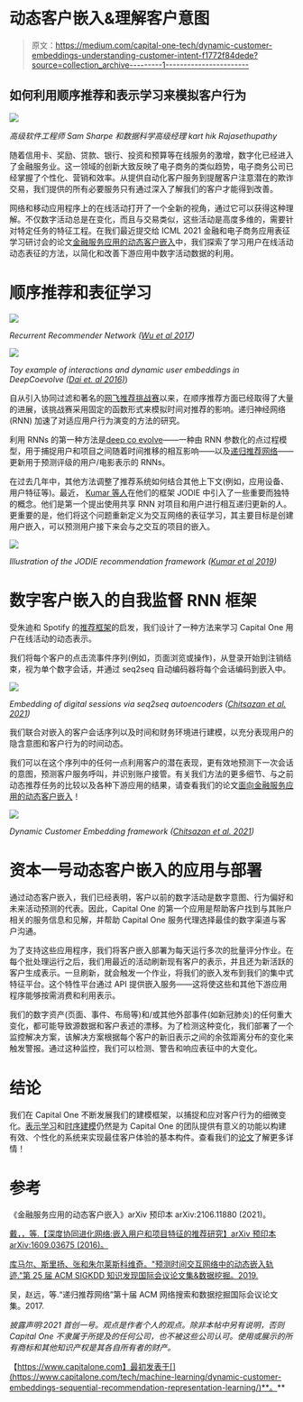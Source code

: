# 动态客户嵌入&理解客户意图

> 原文：<https://medium.com/capital-one-tech/dynamic-customer-embeddings-understanding-customer-intent-f1772f84dede?source=collection_archive---------1----------------------->

## 如何利用顺序推荐和表示学习来模拟客户行为

![](img/81dec250402fe6cf96de675d8b8a9592.png)

*高级软件工程师 Sam Sharpe 和数据科学高级经理 kart hik Rajasethupathy*

随着信用卡、奖励、贷款、银行、投资和预算等在线服务的激增，数字化已经进入了金融服务业。这一领域的创新大致反映了电子商务的类似趋势，电子商务公司已经掌握了个性化、营销和效率。从提供自动化客户服务到提醒客户注意潜在的欺诈交易，我们提供的所有必要服务只有通过深入了解我们的客户才能得到改善。

网络和移动应用程序上的在线活动打开了一个全新的视角，通过它可以获得这种理解。不仅数字活动总是在变化，而且与交易类似，这些活动是高度多维的，需要针对特定任务的特征工程。在我们最近提交给 ICML 2021 金融和电子商务应用表征学习研讨会的论文[金融服务应用的动态客户嵌入](https://arxiv.org/abs/2106.11880)中，我们探索了学习用户在线活动动态表征的方法，以简化和改善下游应用中数字活动数据的利用。

# 顺序推荐和表征学习

![](img/f1f17e981287e53042eba842ce23dfec.png)

*Recurrent Recommender Network (*[*Wu et al 2017*](https://cseweb.ucsd.edu/classes/fa17/cse291-b/reading/rrn_wsdm2017.pdf)*)*

![](img/fb037654c500e57ba1b963a900dd4c26.png)

*Toy example of interactions and dynamic user embeddings in DeepCoevolve (*[*Dai et. al 2016*](https://arxiv.org/pdf/1609.03675.pdf)[*)*](https://arxiv.org/pdf/1609.03675.pdf))

自从引入协同过滤和著名的[网飞推荐挑战赛](https://www.netflixprize.com/assets/GrandPrize2009_BPC_BellKor.pdf)以来，在顺序推荐方面已经取得了大量的进展，该挑战赛采用固定的函数形式来模拟时间对推荐的影响。递归神经网络(RNN) 加速了对适应用户行为演变的方法的研究。

利用 RNNs 的第一种方法是[deep co evolve](https://arxiv.org/pdf/1609.03675.pdf)——一种由 RNN 参数化的点过程模型，用于捕捉用户和项目之间随着时间推移的相互影响——以及[递归推荐网络](https://cseweb.ucsd.edu/classes/fa17/cse291-b/reading/rrn_wsdm2017.pdf)——更新用于预测评级的用户/电影表示的 RNNs。

在过去几年中，其他方法调整了推荐系统如何结合其他上下文(例如，应用设备、用户特征等)。最近， [Kumar 等人](https://cs.stanford.edu/~srijan/pubs/jodie-kdd2019.pdf)在他们的框架 JODIE 中引入了一些重要而独特的概念。他们是第一个提出使用共享 RNN 对项目和用户进行相互递归更新的人。更重要的是，他们将这个问题重新定义为交互网络的表征学习，其主要目标是创建用户嵌入，可以预测用户接下来会与之交互的项目的嵌入。

![](img/77ab79f4e2555bf141a9264588bb1066.png)

*Illustration of the JODIE recommendation framework (*[*Kumar et al 2019*](https://cs.stanford.edu/~srijan/pubs/jodie-kdd2019.pdf)*)*

# 数字客户嵌入的自我监督 RNN 框架

受朱迪和 Spotify 的[推荐框架](https://labtomarket.files.wordpress.com/2020/08/recsys2020.pdf)的启发，我们设计了一种方法来学习 Capital One 用户在线活动的动态表示。

我们将每个客户的点击流事件序列(例如，页面浏览或操作)，从登录开始到注销结束，视为单个数字会话，并通过 seq2seq 自动编码器将每个会话编码到嵌入中。

![](img/9055c6a72d69b835189368e98f7c96ef.png)

*Embedding of digital sessions via seq2seq autoencoders (*[*Chitsazan et al. 2021*](https://arxiv.org/abs/2106.11880)*)*

我们联合对嵌入的客户会话序列以及时间和财务环境进行建模，以充分表现用户的隐含意图和客户行为的时间动态。

我们可以在这个序列中的任何一点利用客户的潜在表现，更有效地预测下一次会话的意图，预测客户服务呼叫，并识别账户接管。有关我们方法的更多细节、与之前动态推荐任务的比较以及各种下游应用的结果，请查看我们的论文[面向金融服务应用的动态客户嵌入](https://arxiv.org/abs/2106.11880)！

![](img/ed16e1c4798d8e6dd414d637388f9678.png)

*Dynamic Customer Embedding framework (*[*Chitsazan et al. 2021*](https://arxiv.org/abs/2106.11880)*)*

# 资本一号动态客户嵌入的应用与部署

通过动态客户嵌入，我们已经表明，客户以前的数字活动是数字意图、行为偏好和未来活动预测的代表。因此，Capital One 的第一个应用是帮助客户找到与其账户相关的服务信息和见解，并帮助 Capital One 服务代理选择最佳的数字渠道与客户沟通。

为了支持这些应用程序，我们将客户嵌入部署为每天运行多次的批量评分作业。在每个批处理运行之后，我们用最近的活动刷新现有客户的表示，并且还为新活跃的客户生成表示。一旦刷新，就会触发一个作业，将我们的嵌入发布到我们的集中式特征平台。这个特性平台通过 API 提供嵌入服务——这将使这些和其他下游应用程序能够按需消费和利用表示。

我们的数字资产(页面、事件、布局等)和/或其他外部事件(如新冠肺炎)的任何重大变化，都可能导致源数据和客户表述的漂移。为了检测这种变化，我们部署了一个监控解决方案，该解决方案根据每个客户的新旧表示之间的余弦距离分布的变化来触发警报。通过这种监控，我们可以检测、警告和响应表征中的大变化。

# 结论

我们在 Capital One 不断发展我们的建模框架，以捕捉和应对客户行为的细微变化。[表示学习](https://www.capitalone.com/tech/machine-learning/navigating-dynamics-of-financial-embeddings-over-time/)和[时序建模](https://www.capitalone.com/tech/machine-learning/machine-learning-for-temporal-data-in-finance/)仍然是为 Capital One 的团队提供有意义的功能以构建有效、个性化的系统来实现最佳客户体验的基本构件。查看我们的[论文](https://arxiv.org/abs/2106.11880)了解更多详情！

# 参考

《金融服务应用的动态客户嵌入》arXiv 预印本 arXiv:2106.11880 (2021)。

[戴，，等.【深度协同进化网络:嵌入用户和项目特征的推荐研究】arXiv 预印本 arXiv:1609.03675 (2016)。](https://arxiv.org/pdf/1609.03675.pdf)

[库马尔、斯里扬、张和朱尔莱斯科维奇。"预测时间交互网络中的动态嵌入轨迹."第 25 届 ACM SIGKDD 知识发现国际会议论文集&数据挖掘。2019.](https://cs.stanford.edu/~srijan/pubs/jodie-kdd2019.pdf)

吴，赵远，等.“递归推荐网络”第十届 ACM 网络搜索和数据挖掘国际会议论文集。2017.

*披露声明:2021 首创一号。观点是作者个人的观点。除非本帖中另有说明，否则 Capital One 不隶属于所提及的任何公司，也不被这些公司认可。使用或展示的所有商标和其他知识产权是其各自所有者的财产。*

【https://www.capitalone.com】最初发表于[](https://www.capitalone.com/tech/machine-learning/dynamic-customer-embeddings-sequential-recommendation-representation-learning/)**。**